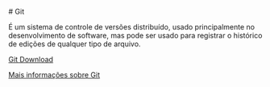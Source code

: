 ﻿﻿# Git 

É um sistema de controle de versões distribuído, usado principalmente no desenvolvimento de software, mas pode ser usado para registrar o histórico de edições de qualquer tipo de arquivo﻿.

[Git Download](https://git-scm.com/downloads)

[Mais informações sobre Git](https://git-scm.com/about)

